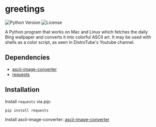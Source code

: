 # greetings

![Python Version](https://img.shields.io/badge/python-3.7%20%7C%203.8-blue)
![License](https://img.shields.io/badge/license-MIT-green)

A Python program that works on Mac and Linux which fetches the daily Bing wallpaper and converts it into colorful ASCII art. It may be used with shells as a color script, as seen in DistroTube's Youtube channel.

## Dependencies

- [ascii-image-converter](https://github.com/TheZoraiz/ascii-image-converter)
- [requests](https://pypi.org/project/requests/)

## Installation

Install `requests` via pip:

```bash
pip install requests
```
Install ascii-image-converter:
 [ascii-image-converter](https://github.com/nikhilkumarsingh/ascii-image-converter)

